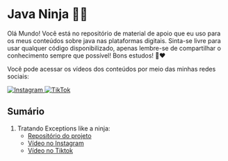 
# Java Ninja 🥷🏻
Olá Mundo! Você está no repositório de material de apoio que eu uso para os meus conteúdos sobre java nas plataformas digitais. Sinta-se livre para usar qualquer código disponibilizado, apenas lembre-se de compartilhar o conhecimento sempre que possível! Bons estudos! 🚀❤️

Você pode acessar os vídeos dos conteúdos por meio das minhas redes sociais:

[![Instagram](https://img.shields.io/badge/Instagram-%23E4405F.svg?style=for-the-badge&logo=Instagram&logoColor=white)](https://www.instagram.com/fidelles.dev)[ ![TikTok](https://img.shields.io/badge/TikTok-%23000000.svg?style=for-the-badge&logo=TikTok&logoColor=white)
](https://www.tiktok.com/@fidelles.dev)

## Sumário

1. Tratando Exceptions like a ninja:
    - [Repositório do projeto](https://github.com/fid3lles/java-tips/tree/master/controlleradvice)
    - [Vídeo no Instagram]()
    - [Vídeo no Tiktok]()
